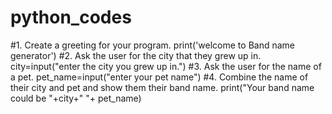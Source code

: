 # python_codes
#1. Create a greeting for your program.
print('welcome to Band name generator')
#2. Ask the user for the city that they grew up in.
city=input("enter the city you grew up in.")
#3. Ask the user for the name of a pet.
pet_name=input("enter your pet name")
#4. Combine the name of their city and pet and show them their band name.
print("Your band name could be "+city+" "+ pet_name)
